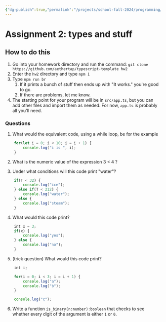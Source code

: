 ```yaml
---
{"dg-publish":true,"permalink":"/projects/school-fall-2024/programming/programming-projects/types-and-comparisons/"}
---
```



# Assignment 2: types and stuff
## How to do this

1. Go into your homework directory and run the command: `git clone https://github.com/aethertap/typescript-template hw2`
2. Enter the `hw2` directory and type `npm i`
3. Type `npm run br`
    1. If it prints a bunch of stuff then ends up with "It works." you're good to go.
    2. If there are problems, let me know.
4. The starting point for your program will be in `src/app.ts`, but you can add other files and import them as needed. For now, `app.ts` is probably all you'll need.

### Questions


1. What would the equivalent code, using a while loop, be for the example
```typescript
	for(let i = 0; i < 10; i = i + 1) {
		console.log("i is ", i);
	}
```

2. What is the numeric value of the expression 3 < 4 ?

3. Under what conditions will this code print "water"?
```typescript
	if(T < 32) {
		console.log("ice");
	} else if(T < 212) {
		console.log("water");
	} else {
    	console.log("steam");
    }

```

4. What would this code print?
```typescript 
	int x = 3;
	if(x) {
		console.log("yes");
	} else {
    	console.log("no");
    }
```

5. (trick question) What would this code print?

```typescript
	int i;

	for(i = 0; i < 3; i = i + 1) {
		console.log("a");
		console.log("b");
	}

	console.log("c");
```

6. Write a function `is_binary(n:number):boolean` that checks to see whether every digit of the argument is either `1` or `0`.